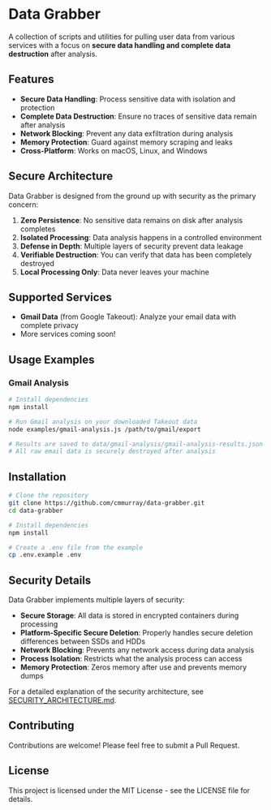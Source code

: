 # Data Grabber

A collection of scripts and utilities for pulling user data from various services with a focus on **secure data handling and complete data destruction** after analysis.

## Features

- **Secure Data Handling**: Process sensitive data with isolation and protection
- **Complete Data Destruction**: Ensure no traces of sensitive data remain after analysis
- **Network Blocking**: Prevent any data exfiltration during analysis
- **Memory Protection**: Guard against memory scraping and leaks
- **Cross-Platform**: Works on macOS, Linux, and Windows

## Secure Architecture 

Data Grabber is designed from the ground up with security as the primary concern:

1. **Zero Persistence**: No sensitive data remains on disk after analysis completes
2. **Isolated Processing**: Data analysis happens in a controlled environment
3. **Defense in Depth**: Multiple layers of security prevent data leakage
4. **Verifiable Destruction**: You can verify that data has been completely destroyed
5. **Local Processing Only**: Data never leaves your machine

## Supported Services

- **Gmail Data** (from Google Takeout): Analyze your email data with complete privacy
- More services coming soon!

## Usage Examples

### Gmail Analysis

```bash
# Install dependencies
npm install

# Run Gmail analysis on your downloaded Takeout data
node examples/gmail-analysis.js /path/to/gmail/export

# Results are saved to data/gmail-analysis/gmail-analysis-results.json
# All raw email data is securely destroyed after analysis
```

## Installation

```bash
# Clone the repository
git clone https://github.com/cmmurray/data-grabber.git
cd data-grabber

# Install dependencies
npm install

# Create a .env file from the example
cp .env.example .env
```

## Security Details

Data Grabber implements multiple layers of security:

- **Secure Storage**: All data is stored in encrypted containers during processing
- **Platform-Specific Secure Deletion**: Properly handles secure deletion differences between SSDs and HDDs
- **Network Blocking**: Prevents any network access during data analysis
- **Process Isolation**: Restricts what the analysis process can access
- **Memory Protection**: Zeros memory after use and prevents memory dumps

For a detailed explanation of the security architecture, see [SECURITY_ARCHITECTURE.md](docs/SECURITY_ARCHITECTURE.md).

## Contributing

Contributions are welcome! Please feel free to submit a Pull Request.

## License

This project is licensed under the MIT License - see the LICENSE file for details.